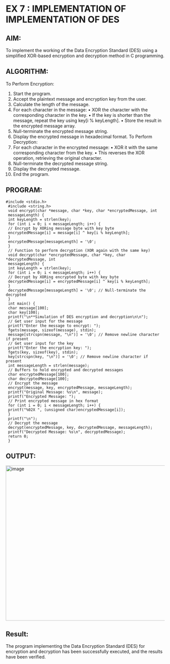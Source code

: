 # EX 7 : IMPLEMENTATION OF IMPLEMENTATION OF DES

## AIM:

To implement the working of the Data Encryption Standard (DES) using a simplified XOR-based encryption and decryption method in C programming.

## ALGORITHM:
To Perform Encryption:
1.	Start the program.
2.	Accept the plaintext message and encryption key from the user.
3.	Calculate the length of the message.
4.	For each character in the message:
•	XOR the character with the corresponding character in the key.
•	If the key is shorter than the message, repeat the key using key[i % keyLength].
•	Store the result in the encrypted message array.
5.	Null-terminate the encrypted message string.
6.	Display the encrypted message in hexadecimal format.
To Perform Decryption:
7.	For each character in the encrypted message:
•	XOR it with the same corresponding character from the key.
•	This reverses the XOR operation, retrieving the original character.
8.	Null-terminate the decrypted message string.
9.	Display the decrypted message.
10.	End the program.


## PROGRAM:
```
#include <stdio.h>
 #include <string.h>
 void encrypt(char *message, char *key, char *encryptedMessage, int
 messageLength) {
 int keyLength = strlen(key);
 for (int i = 0; i < messageLength; i++) {
 // Encrypt by XORing message byte with key byte
 encryptedMessage[i] = message[i] ^ key[i % keyLength];
 }
 encryptedMessage[messageLength] = '\0'; 
 }
 // Function to perform decryption (XOR again with the same key)
 void decrypt(char *encryptedMessage, char *key, char *decryptedMessage, int
 messageLength) {
 int keyLength = strlen(key);
 for (int i = 0; i < messageLength; i++) {
 // Decrypt by XORing encrypted byte with key byte
 decryptedMessage[i] = encryptedMessage[i] ^ key[i % keyLength];
 }
 decryptedMessage[messageLength] = '\0'; // Null-terminate the decrypted
 }
 int main() {
 char message[100];
 char key[100];
 printf("\n**Simulation of DES encryption and decryption\n\n");
 // Get user input for the message
 printf("Enter the message to encrypt: ");
 fgets(message, sizeof(message), stdin);
 message[strcspn(message, "\n")] = '\0'; // Remove newline character if present
 // Get user input for the key
 printf("Enter the encryption key: ");
 fgets(key, sizeof(key), stdin);
 key[strcspn(key, "\n")] = '\0'; // Remove newline character if present
 int messageLength = strlen(message);
 // Buffers to hold encrypted and decrypted messages
 char encryptedMessage[100];
 char decryptedMessage[100];
 // Encrypt the message
 encrypt(message, key, encryptedMessage, messageLength);
 printf("Original Message: %s\n", message);
 printf("Encrypted Message: ");
 // Print encrypted message in hex format
 for (int i = 0; i < messageLength; i++) {
 printf("%02X ", (unsigned char)encryptedMessage[i]);
 }
 printf("\n");
 // Decrypt the message
 decrypt(encryptedMessage, key, decryptedMessage, messageLength);
 printf("Decrypted Message: %s\n", decryptedMessage);
 return 0;
 }
```
## OUTPUT:

<img width="919" height="491" alt="image" src="https://github.com/user-attachments/assets/df108630-4a02-43be-8ef0-208611f7fe99" />

## Result:
The program implementing the Data Encryption Standard (DES) for encryption and decryption	has	been	successfully	executed,	and	the	results	have	been	verified.
